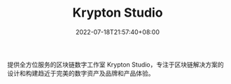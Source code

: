 ﻿---
weight: 
title: "Krypton Studio"
description: "提供全方位服务的区块链数字工作室 Krypton Studio，专注于区块链解决方案的设计和构建趋近于完美的数字资产及品牌和产品体验"
date: 2022-07-18T21:57:40+08:00
lastmod: 2022-07-18T16:45:40+08:00
draft: false
authors: ["浮尘"]
featuredImage: "krypton-studio.jpg"
link: "https://krypton.studio/"
tags: ["研究机构","Krypton Studio"]
categories: ["navigation"]
navigation: ["研究机构"]
lightgallery: true
toc: true
pinned: false
recommend: false
recommend1: false
---
提供全方位服务的区块链数字工作室 Krypton Studio，专注于区块链解决方案的设计和构建趋近于完美的数字资产及品牌和产品体验。

